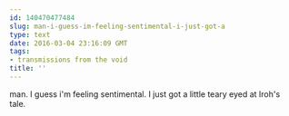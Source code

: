 ```yaml
---
id: 140470477484
slug: man-i-guess-im-feeling-sentimental-i-just-got-a
type: text
date: 2016-03-04 23:16:09 GMT
tags:
- transmissions from the void
title: ''
---
```

man. I guess i'm feeling sentimental. I just got a little teary eyed at Iroh's tale.